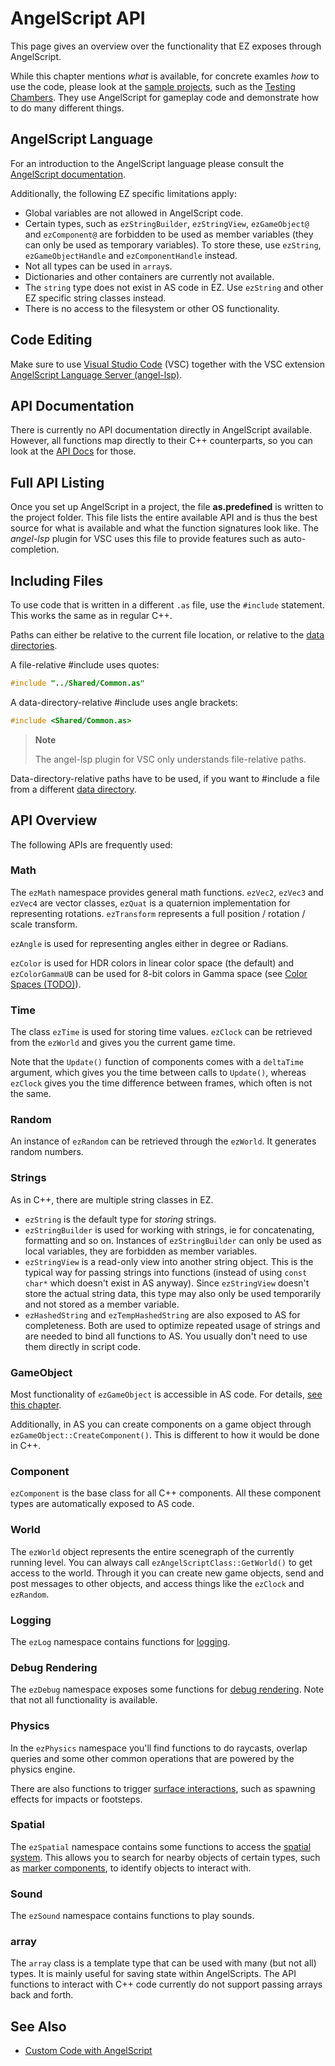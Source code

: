 # AngelScript API

This page gives an overview over the functionality that EZ exposes through AngelScript.

While this chapter mentions *what* is available, for concrete examles *how* to use the code, please look at the [sample projects](../../../samples/samples-overview.md), such as the [Testing Chambers](../../../samples/testing-chambers.md). They use AngelScript for gameplay code and demonstrate how to do many different things.

## AngelScript Language

For an introduction to the AngelScript language please consult the [AngelScript documentation](https://www.angelcode.com/angelscript/sdk/docs/manual/doc_script.html).

Additionally, the following EZ specific limitations apply:

* Global variables are not allowed in AngelScript code.
* Certain types, such as `ezStringBuilder`, `ezStringView`, `ezGameObject@` and `ezComponent@` are forbidden to be used as member variables (they can only be used as temporary variables). To store these, use `ezString`, `ezGameObjectHandle` and `ezComponentHandle` instead.
* Not all types can be used in `array`s.
* Dictionaries and other containers are currently not available.
* The `string` type does not exist in AS code in EZ. Use `ezString` and other EZ specific string classes instead.
* There is no access to the filesystem or other OS functionality.

## Code Editing

Make sure to use [Visual Studio Code](https://code.visualstudio.com/download) (VSC) together with the VSC extension [AngelScript Language Server (angel-lsp)](https://github.com/sashi0034/angel-lsp).

## API Documentation

There is currently no API documentation directly in AngelScript available. However, all functions map directly to their C++ counterparts, so you can look at the [API Docs](../../api-docs.md) for those.

## Full API Listing

Once you set up AngelScript in a project, the file **as.predefined** is written to the project folder. This file lists the entire available API and is thus the best source for what is available and what the function signatures look like. The *angel-lsp* plugin for VSC uses this file to provide features such as auto-completion.

## Including Files

To use code that is written in a different `.as` file, use the `#include` statement. This works the same as in regular C++.

Paths can either be relative to the current file location, or relative to the [data directories](../../projects/data-directories.md).

A file-relative #include uses quotes:

```cpp
#include "../Shared/Common.as"
```

A data-directory-relative #include uses angle brackets:

```cpp
#include <Shared/Common.as>
```

> **Note**
>
> The angel-lsp plugin for VSC only understands file-relative paths.

Data-directory-relative paths have to be used, if you want to #include a file from a different [data directory](../../projects/data-directories.md).

## API Overview

The following APIs are frequently used:

### Math

The `ezMath` namespace provides general math functions. `ezVec2`, `ezVec3` and `ezVec4` are vector classes, `ezQuat` is a quaternion implementation for representing rotations. `ezTransform` represents a full position / rotation / scale transform.

`ezAngle` is used for representing angles either in degree or Radians.

`ezColor` is used for HDR colors in linear color space (the default) and `ezColorGammaUB` can be used for 8-bit colors in Gamma space (see [Color Spaces (TODO)](../../appendix/color-spaces.md)).

### Time

The class `ezTime` is used for storing time values. `ezClock` can be retrieved from the `ezWorld` and gives you the current game time.

Note that the `Update()` function of components comes with a `deltaTime` argument, which gives you the time between calls to `Update()`, whereas `ezClock` gives you the time difference between frames, which often is not the same.

### Random

An instance of `ezRandom` can be retrieved through the `ezWorld`. It generates random numbers.

### Strings

As in C++, there are multiple string classes in EZ.

* `ezString` is the default type for *storing* strings.
* `ezStringBuilder` is used for working with strings, ie for concatenating, formatting and so on. Instances of `ezStringBuilder` can only be used as local variables, they are forbidden as member variables.
* `ezStringView` is a read-only view into another string object. This is the typical way for passing strings into functions (instead of using `const char*` which doesn't exist in AS anyway). Since `ezStringView` doesn't store the actual string data, this type may also only be used temporarily and not stored as a member variable.
* `ezHashedString` and `ezTempHashedString` are also exposed to AS for completeness. Both are used to optimize repeated usage of strings and are needed to bind all functions to AS. You usually don't need to use them directly in script code.

### GameObject

Most functionality of `ezGameObject` is accessible in AS code. For details, [see this chapter](../../runtime/world/game-objects.md).

Additionally, in AS you can create components on a game object through `ezGameObject::CreateComponent()`. This is different to how it would be done in C++.

### Component

`ezComponent` is the base class for all C++ components. All these component types are automatically exposed to AS code.

### World

The `ezWorld` object represents the entire scenegraph of the currently running level. You can always call `ezAngelScriptClass::GetWorld()` to get access to the world. Through it you can create new game objects, send and post messages to other objects, and access things like the `ezClock` and `ezRandom`.

### Logging

The `ezLog` namespace contains functions for [logging](../../debugging/logging.md).

### Debug Rendering

The `ezDebug` namespace exposes some functions for [debug rendering](../../debugging/debug-rendering.md). Note that not all functionality is available.

### Physics

In the `ezPhysics` namespace you'll find functions to do raycasts, overlap queries and some other common operations that are powered by the physics engine.

There are also functions to trigger [surface interactions](../../materials/surfaces.md), such as spawning effects for impacts or footsteps.

### Spatial

The `ezSpatial` namespace contains some functions to access the [spatial system](../../runtime/world/spatial-system.md). This allows you to search for nearby objects of certain types, such as [marker components](../../gameplay/marker-component.md), to identify objects to interact with.

### Sound

The `ezSound` namespace contains functions to play sounds.

### array

The `array` class is a template type that can be used with many (but not all) types. It is mainly useful for saving state within AngelScripts. The API functions to interact with C++ code currently do not support passing arrays back and forth.

## See Also

* [Custom Code with AngelScript](angelscript-overview.md)
